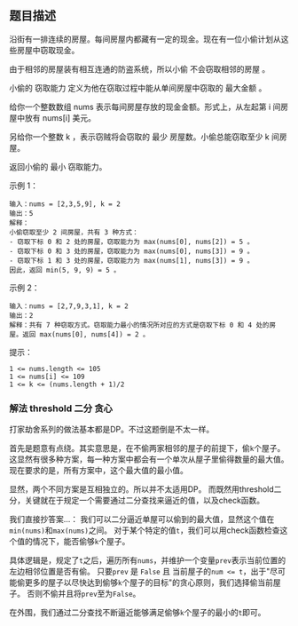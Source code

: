 ## 题目描述
沿街有一排连续的房屋。每间房屋内都藏有一定的现金。现在有一位小偷计划从这些房屋中窃取现金。

由于相邻的房屋装有相互连通的防盗系统，所以小偷 不会窃取相邻的房屋 。

小偷的 窃取能力 定义为他在窃取过程中能从单间房屋中窃取的 最大金额 。

给你一个整数数组 nums 表示每间房屋存放的现金金额。形式上，从左起第 i 间房屋中放有 nums[i] 美元。

另给你一个整数 k ，表示窃贼将会窃取的 最少 房屋数。小偷总能窃取至少 k 间房屋。

返回小偷的 最小 窃取能力。

示例 1：
```
输入：nums = [2,3,5,9], k = 2
输出：5
解释：
小偷窃取至少 2 间房屋，共有 3 种方式：
- 窃取下标 0 和 2 处的房屋，窃取能力为 max(nums[0], nums[2]) = 5 。
- 窃取下标 0 和 3 处的房屋，窃取能力为 max(nums[0], nums[3]) = 9 。
- 窃取下标 1 和 3 处的房屋，窃取能力为 max(nums[1], nums[3]) = 9 。
因此，返回 min(5, 9, 9) = 5 。
```
示例 2：
```
输入：nums = [2,7,9,3,1], k = 2
输出：2
解释：共有 7 种窃取方式。窃取能力最小的情况所对应的方式是窃取下标 0 和 4 处的房屋。返回 max(nums[0], nums[4]) = 2 。
```

提示：
```
1 <= nums.length <= 105
1 <= nums[i] <= 109
1 <= k <= (nums.length + 1)/2
```

### 解法 threshold 二分 贪心
打家劫舍系列的做法基本都是DP。不过这题倒是不太一样。

首先是题意有点绕。其实意思是，在不偷两家相邻的屋子的前提下，偷`k`个屋子。
这显然有很多种方案，每一种方案中都会有一个单次从屋子里偷得数量的最大值。
现在要求的是，所有方案中，这个最大值的最小值。

显然，两个不同方案是互相独立的。所以并不太适用DP。
而既然用threshold二分，关键就在于规定一个需要通过二分查找来逼近的值，以及check函数。

我们直接抄答案…：
我们可以二分逼近单屋可以偷到的最大值，显然这个值在`min(nums)`和`max(nums)`之间。
对于某个特定的值`t`，我们可以用check函数检查这个值的情况下，能否偷够`k`个屋子。

具体逻辑是，规定了`t`之后，遍历所有`nums`，并维护一个变量`prev`表示当前位置的左边相邻位置是否有偷。
只要`prev` 是 `False` 且 当前屋子的`num <= t`，出于"尽可能偷更多的屋子以尽快达到偷够`k`个屋子的目标"的贪心原则，我们选择偷当前屋子。
否则不偷并且将`prev`至为`False`。

在外围，我们通过二分查找不断逼近能够满足偷够`k`个屋子的最小的`t`即可。